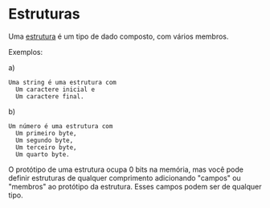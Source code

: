 # Estruturas

Uma [estrutura](https://en.wikipedia.org/wiki/Record\_\(computer\_science\)) é um tipo de dado composto, com vários membros.

Exemplos:&#x20;

a)

```
Uma string é uma estrutura com 
  Um caractere inicial e 
  Um caractere final.
```

b)

```
Um número é uma estrutura com 
  Um primeiro byte,
  Um segundo byte,
  Um terceiro byte,
  Um quarto byte.
```

O protótipo de uma estrutura  ocupa 0 bits na memória, mas você pode definir estruturas de qualquer comprimento adicionando "campos" ou "membros" ao protótipo da estrutura. Esses campos podem ser de qualquer tipo.



